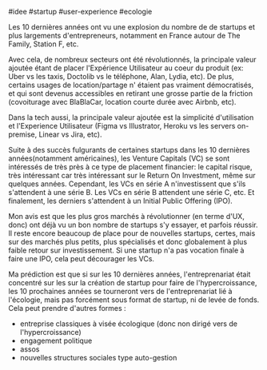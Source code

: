 #idee #startup #user-experience #ecologie 

Les 10 dernières années ont vu une explosion du nombre de de startups et plus largements d'entrepreneurs, notamment en France autour de The Family, Station F, etc.

Avec cela, de nombreux secteurs ont été révolutionnés, la principale valeur ajoutée étant de placer l'Expérience Utilisateur au coeur du produit (ex: Uber vs les taxis, Doctolib vs le téléphone, Alan, Lydia, etc). De plus, certains usages de location/partage n' étaient pas vraiment démocratisés, et qui sont devenus accessibles en retirant une grosse partie de la friction (covoiturage avec BlaBlaCar, location courte durée avec Airbnb, etc).

Dans la tech aussi, la principale valeur ajoutée est la simplicité d'utilisation et l'Experience Utilisateur (Figma vs Illustrator, Heroku vs les servers on-premise, Linear vs Jira, etc).

Suite à des succès fulgurants de certaines startups dans les 10 dernières années(notamment américaines), les Venture Capitals (VC) se sont intéressés de très près à ce type de placement financier: le capital risque, très intéressant car très intéressant sur le Return On Investment, même sur quelques années. Cependant, les VCs en série A n'investissent que s'ils s'attendent à une série B. Les VCs en série B attendent une série C, etc. Et finalement, les derniers s'attendent à un Initial Public Offering (IPO).

Mon avis est que les plus gros marchés à révolutionner (en terme d'UX, donc) ont déjà vu un bon nombre de startups s'y essayer, et parfois réussir. Il reste encore beaucoup de place pour de nouvelles startups, certes, mais sur des marchés plus petits, plus spécialisés et donc globalement à plus faible retour sur investissement. Si une startup n'a pas vocation finale à faire une IPO, cela peut décourager les VCs.

Ma prédiction est que si sur les 10 dernières années, l'entreprenariat était concentré sur les sur la création de startup pour faire de l'hypercroissance, les 10 prochaines années se tourneront vers de l'entreprenariat lié à l'écologie, mais pas forcément sous format de startup, ni de levée de fonds. Cela peut prendre d'autres formes : 
- entreprise classiques à visée écologique (donc non dirigé vers de l'hypercroissance)
- engagement politique
- assos
- nouvelles structures sociales type auto-gestion